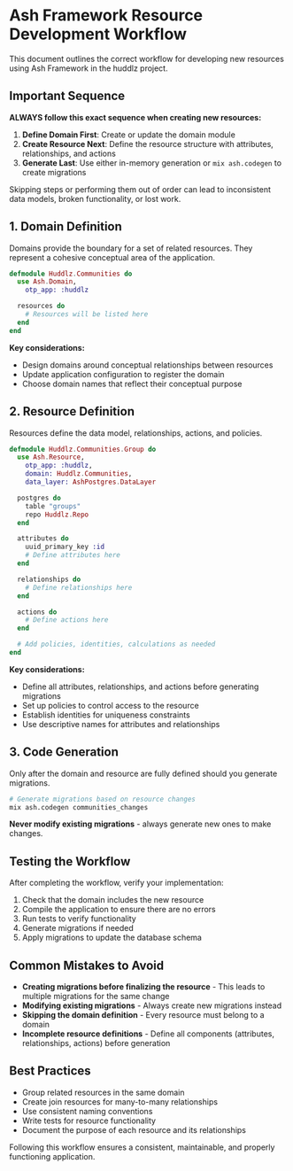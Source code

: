 # Ash Framework Resource Development Workflow

This document outlines the correct workflow for developing new resources using Ash Framework in the huddlz project.

## Important Sequence

**ALWAYS follow this exact sequence when creating new resources:**

1. **Define Domain First**: Create or update the domain module
2. **Create Resource Next**: Define the resource structure with attributes, relationships, and actions
3. **Generate Last**: Use either in-memory generation or `mix ash.codegen` to create migrations

Skipping steps or performing them out of order can lead to inconsistent data models, broken functionality, or lost work.

## 1. Domain Definition

Domains provide the boundary for a set of related resources. They represent a cohesive conceptual area of the application.

```elixir
defmodule Huddlz.Communities do
  use Ash.Domain,
    otp_app: :huddlz

  resources do
    # Resources will be listed here
  end
end
```

**Key considerations:**
- Design domains around conceptual relationships between resources
- Update application configuration to register the domain
- Choose domain names that reflect their conceptual purpose

## 2. Resource Definition

Resources define the data model, relationships, actions, and policies.

```elixir
defmodule Huddlz.Communities.Group do
  use Ash.Resource,
    otp_app: :huddlz,
    domain: Huddlz.Communities,
    data_layer: AshPostgres.DataLayer

  postgres do
    table "groups"
    repo Huddlz.Repo
  end

  attributes do
    uuid_primary_key :id
    # Define attributes here
  end

  relationships do
    # Define relationships here
  end

  actions do
    # Define actions here
  end

  # Add policies, identities, calculations as needed
end
```

**Key considerations:**
- Define all attributes, relationships, and actions before generating migrations
- Set up policies to control access to the resource
- Establish identities for uniqueness constraints
- Use descriptive names for attributes and relationships

## 3. Code Generation

Only after the domain and resource are fully defined should you generate migrations.

```bash
# Generate migrations based on resource changes
mix ash.codegen communities_changes
```

**Never modify existing migrations** - always generate new ones to make changes.

## Testing the Workflow

After completing the workflow, verify your implementation:

1. Check that the domain includes the new resource
2. Compile the application to ensure there are no errors
3. Run tests to verify functionality
4. Generate migrations if needed
5. Apply migrations to update the database schema

## Common Mistakes to Avoid

- **Creating migrations before finalizing the resource** - This leads to multiple migrations for the same change
- **Modifying existing migrations** - Always create new migrations instead
- **Skipping the domain definition** - Every resource must belong to a domain
- **Incomplete resource definitions** - Define all components (attributes, relationships, actions) before generation

## Best Practices

- Group related resources in the same domain
- Create join resources for many-to-many relationships
- Use consistent naming conventions
- Write tests for resource functionality
- Document the purpose of each resource and its relationships

Following this workflow ensures a consistent, maintainable, and properly functioning application.